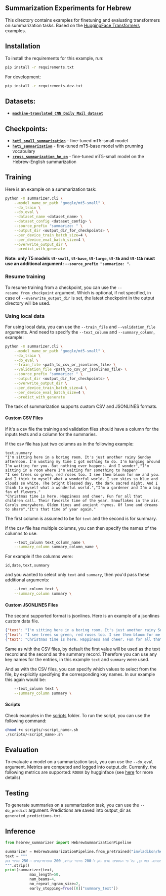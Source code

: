 
## Summarization Experiments for Hebrew

This directory contains examples for finetuning and evaluating transformers on summarization  tasks.
Based on the [HuggingFace Transformers](https://github.com/huggingface/transformers/tree/main/examples/pytorch/summarization) examples.

## Installation

To install the requirements for this example, run:

```bash
pip install -r requirements.txt
```

For development:
```bash
pip install -r requirements-dev.txt
```

## Datasets:

* [**`machine-translated CNN Daily Mail dataset`**](https://huggingface.co/datasets/imvladikon/he_cnn_dailymail)

  
## Checkpoints:

* [**`het5_small_summarization`**](https://huggingface.co/imvladikon/het5_small_summarization) - fine-tuned mT5-small model    
* [**`het5_summarization`**](https://huggingface.co/imvladikon/het5_summarization) - fine-tuned mT5-base model with prunning vocabulary   
* [**`cross_summarization_he_en`**](https://huggingface.co/imvladikon/cross_summarization_he_en) - fine-tuned mT5-small model on the Hebrew-English summarization


## Training

Here is an example on a summarization task:

```bash
python -m summarizer.cli \
    --model_name_or_path "google/mt5-small" \
    --do_train \
    --do_eval \
    --dataset_name <dataset_name> \
    --dataset_config <dataset_config> \
    --source_prefix "summarize: " \
    --output_dir <output_dir_for_checkpoints> \
    --per_device_train_batch_size=4 \
    --per_device_eval_batch_size=4 \
    --overwrite_output_dir \
    --predict_with_generate
```

**Note: only T5 models `t5-small`, `t5-base`, `t5-large`, `t5-3b` and `t5-11b` must use an additional argument: `--source_prefix "summarize: "`.**

### Resume training

To resume training from a checkpoint, you can use the `--resume_from_checkpoint` argument. 
Which is optional, if not specified, in case of `--overwrite_output_dir` is set, the latest checkpoint in the output directory will be used.

### Using local data

For using local data, you can use the `--train_file` and `--validation_file` arguments. 
And need to specify the  `--text_column` and `--summary_column`, example:

```bash
python -m summarizer.cli \
    --model_name_or_path "google/mt5-small" \
    --do_train \
    --do_eval \
    --train_file <path_to_csv_or_jsonlines_file> \
    --validation_file <path_to_csv_or_jsonlines_file> \
    --source_prefix "summarize: " \
    --output_dir <output_dir_for_checkpoints> \
    --overwrite_output_dir \
    --per_device_train_batch_size=4 \
    --per_device_eval_batch_size=4 \
    --predict_with_generate
```

The task of summarization supports custom CSV and JSONLINES formats.

#### Custom CSV Files

If it's a csv file the training and validation files should have a column for the inputs texts and a column for the summaries.

If the csv file has just two columns as in the following example:

```csv
text,summary
"I'm sitting here in a boring room. It's just another rainy Sunday afternoon. I'm wasting my time I got nothing to do. I'm hanging around I'm waiting for you. But nothing ever happens. And I wonder","I'm sitting in a room where I'm waiting for something to happen"
"I see trees so green, red roses too. I see them bloom for me and you. And I think to myself what a wonderful world. I see skies so blue and clouds so white. The bright blessed day, the dark sacred night. And I think to myself what a wonderful world.","I'm a gardener and I'm a big fan of flowers."
"Christmas time is here. Happiness and cheer. Fun for all that children call. Their favorite time of the year. Snowflakes in the air. Carols everywhere. Olden times and ancient rhymes. Of love and dreams to share","It's that time of year again."
```

The first column is assumed to be for `text` and the second is for summary.

If the csv file has multiple columns, you can then specify the names of the columns to use:

```bash
    --text_column text_column_name \
    --summary_column summary_column_name \
```

For example if the columns were:

```csv
id,date,text,summary
```

and you wanted to select only `text` and `summary`, then you'd pass these additional arguments:

```bash
    --text_column text \
    --summary_column summary \
```

#### Custom JSONLINES Files

The second supported format is jsonlines. Here is an example of a jsonlines custom data file.


```json
{"text": "I'm sitting here in a boring room. It's just another rainy Sunday afternoon. I'm wasting my time I got nothing to do. I'm hanging around I'm waiting for you. But nothing ever happens. And I wonder", "summary": "I'm sitting in a room where I'm waiting for something to happen"}
{"text": "I see trees so green, red roses too. I see them bloom for me and you. And I think to myself what a wonderful world. I see skies so blue and clouds so white. The bright blessed day, the dark sacred night. And I think to myself what a wonderful world.", "summary": "I'm a gardener and I'm a big fan of flowers."}
{"text": "Christmas time is here. Happiness and cheer. Fun for all that children call. Their favorite time of the year. Snowflakes in the air. Carols everywhere. Olden times and ancient rhymes. Of love and dreams to share", "summary": "It's that time of year again."}
```

Same as with the CSV files, by default the first value will be used as the text record and the second as the summary record. Therefore you can use any key names for the entries, in this example `text` and `summary` were used.

And as with the CSV files, you can specify which values to select from the file, by explicitly specifying the corresponding key names. In our example this again would be:

```bash
    --text_column text \
    --summary_column summary \
```

#### Scripts

Check examples in the [scripts](scripts) folder.
To run the script, you can use the following command:

```bash
chmod +x scripts/<script_name>.sh
./scripts/<script_name>.sh
```

## Evaluation

To evaluate a model on a summarization task, you can use the `--do_eval` argument.
Metrics are computed and logged into output_dir. Currently, the following metrics are supported:
`ROUGE` by hugginface (see [here](https://huggingface.co/metrics/rouge) for more details)

## Testing

To generate summaries on a summarization task, you can use the `--do_predict` argument.
Predictions are saved into output_dir as `generated_predictions.txt`.

## Inference

```python
from hebrew_summarizer import HebrewSummarizationPipeline

summarizer = HebrewSummarizationPipeline.from_pretrained("imvladikon/het5_small_summarization")
text = """
צרפת ממשיכה לבעור: לאחר ארבעה ימים של עימותים אלימים בין מתפרעים לכוחות הביטחון בכל רחבי צרפת, היום (שבת) התקיימה הלוויתו של הנער האלג'יראי, נאהל בן ה-17, שנורה למוות על ידי שוטר לאחר שנחשד בגניבת רכב. לבקשת משפחתו, ההלוויה התקיימה כאירוע מצומצמם שבו השתתפו בני משפחה וחברים בלבד. לאחר שארונו של נאהל הוצא מהמסגד בעיר נאנטר, אלפים קראו "לעשיית צדק עבורו".במקביל, המשטרה הצרפתית נערכת להמשך המהומות בעשרות מוקדים ברחבי המדינה, כשבמהלך הלילה נעצרו 1,300 בני אדם. משרד הפנים הצרפתי הודיע כי במהלך האירועים הוצתו 1,350 כלי רכב, ו-234 הצתות של מבנים. כמו כן, על פי הנתונים נגרם נזק ל-200 מרכזי קניות, 200 סופרמרקטים ו-250 סניפי בנק.
""".strip()
print(summarizer(text,
           max_length=50,
           num_beams=4,
           no_repeat_ngram_size=2,
           early_stopping=True)[0]["summary_text"])
```
